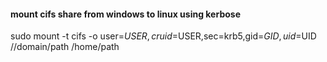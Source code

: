 #### mount cifs share from windows to linux using kerbose
sudo mount -t cifs -o user=$USER,cruid=$USER,sec=krb5,gid=$GID,uid=$UID //domain/path /home/path
